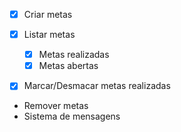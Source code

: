 - [x] Criar metas
- [x] Listar metas

  - [x] Metas realizadas
  - [x] Metas abertas

- [x] Marcar/Desmacar metas realizadas
- Remover metas
- Sistema de mensagens
